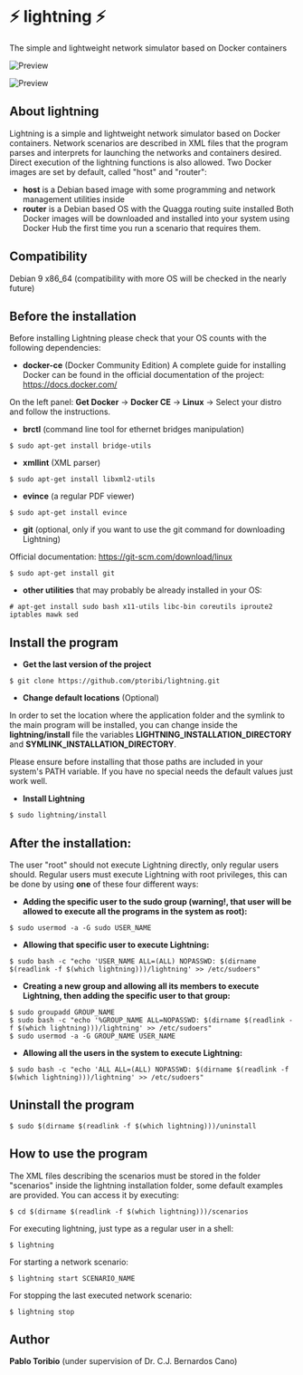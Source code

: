 # :zap: lightning :zap:
The simple and lightweight network simulator based on Docker containers

![Preview](https://raw.githubusercontent.com/ptoribi/lightning/master/screenshots/screenshot1.png) 

![Preview](https://raw.githubusercontent.com/ptoribi/lightning/master/screenshots/screenshot2.png)

## About lightning
Lightning is a simple and lightweight network simulator based on Docker containers.
Network scenarios are described in XML files that the program parses and interprets
for launching the networks and containers desired. Direct execution of the lightning functions is also
allowed.
Two Docker images are set by default, called "host" and "router":
*  **host** is a Debian based image with some programming and network management utilities inside
*  **router** is a Debian based OS with the Quagga routing suite installed
Both Docker images will be downloaded and installed into your system using Docker Hub the first time you run a scenario that
requires them.

## Compatibility
Debian 9 x86_64 (compatibility with more OS will be checked in the nearly future)

## Before the installation
Before installing Lightning please check that your OS counts with the following dependencies:

* **docker-ce** (Docker Community Edition)
A complete guide for installing Docker can be found in the official documentation of the project: https://docs.docker.com/

On the left panel: **Get Docker** -> **Docker CE** -> **Linux** -> Select your distro and follow the instructions.

* **brctl** (command line tool for ethernet bridges manipulation)
```
$ sudo apt-get install bridge-utils
```
* **xmllint** (XML parser)
```
$ sudo apt-get install libxml2-utils
```
* **evince** (a regular PDF viewer)
```
$ sudo apt-get install evince
```
* **git** (optional, only if you want to use the git command for downloading Lightning)

Official documentation: https://git-scm.com/download/linux
```
$ sudo apt-get install git
```
* **other utilities** that may probably be already installed in your OS:
```
# apt-get install sudo bash x11-utils libc-bin coreutils iproute2 iptables mawk sed
```

## Install the program
* **Get the last version of the project**
```
$ git clone https://github.com/ptoribi/lightning.git
```
* **Change default locations** (Optional)

In order to set the location where the application folder and the symlink to the main program will be installed, you can change inside the **lightning/install** file the variables **LIGHTNING_INSTALLATION_DIRECTORY** and **SYMLINK_INSTALLATION_DIRECTORY**.

Please ensure before installing that those paths are included in your system's PATH variable. If you have no special needs the default values just work well.

* **Install Lightning**
```
$ sudo lightning/install
```

## After the installation:
The user "root" should not execute Lightning directly, only regular users should. Regular users must execute Lightning with root privileges, this can be done by using **one** of these four different ways:

* **Adding the specific user to the sudo group (warning!, that user will be allowed to execute all the programs in the system as root):**
```
$ sudo usermod -a -G sudo USER_NAME
```
* **Allowing that specific user to execute Lightning:**
```
$ sudo bash -c "echo 'USER_NAME ALL=(ALL) NOPASSWD: $(dirname $(readlink -f $(which lightning)))/lightning' >> /etc/sudoers"
```
* **Creating a new group and allowing all its members to execute Lightning, then adding the specific user to that group:**
```
$ sudo groupadd GROUP_NAME
$ sudo bash -c "echo '%GROUP_NAME ALL=NOPASSWD: $(dirname $(readlink -f $(which lightning)))/lightning' >> /etc/sudoers"
$ sudo usermod -a -G GROUP_NAME USER_NAME
```
* **Allowing all the users in the system to execute Lightning:**
```
$ sudo bash -c "echo 'ALL ALL=(ALL) NOPASSWD: $(dirname $(readlink -f $(which lightning)))/lightning' >> /etc/sudoers"
```

## Uninstall the program
```
$ sudo $(dirname $(readlink -f $(which lightning)))/uninstall
```

## How to use the program
The XML files describing the scenarios must be stored in the folder "scenarios" inside
the lightning installation folder, some default examples are provided. You can access it by executing:
```
$ cd $(dirname $(readlink -f $(which lightning)))/scenarios
```
For executing lightning, just type as a regular user in a shell:
```
$ lightning
```
For starting a network scenario:
```
$ lightning start SCENARIO_NAME
```
For stopping the last executed network scenario:
```
$ lightning stop
```
## Author       
**Pablo Toribio** (under supervision of Dr. C.J. Bernardos Cano)
